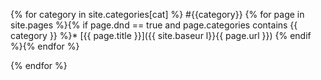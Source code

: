 ---
---
{% for category in site.categories[cat] %}
#{{category}}
{% for page in site.pages %}{% if page.dnd == true and page.categories contains {{ category }} %}* [{{ page.title }}]({{ site.baseur l}}{{ page.url }})
{% endif %}{% endfor %}

{% endfor %}